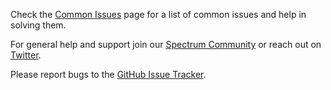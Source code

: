 Check the [Common Issues](https://github.com/DirectoryLister/DirectoryLister/wiki/Common-Issues) page for a list of common issues and help in solving them.

For general help and support join our [Spectrum Community](https://spectrum.chat/directory-lister) or reach out on [Twitter](https://twitter.com/DirectoryLister).

Please report bugs to the [GitHub Issue Tracker](https://github.com/DirectoryLister/DirectoryLister/issues).

